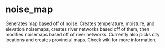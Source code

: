 # noise_map
Generates map based off of noise. Creates temperature, moisture, and elevation noisemaps, creates river networks based off of them, then modifies noisemaps based off of river networks. Currently also picks city locations and creates provincial maps. Check wiki for more information.